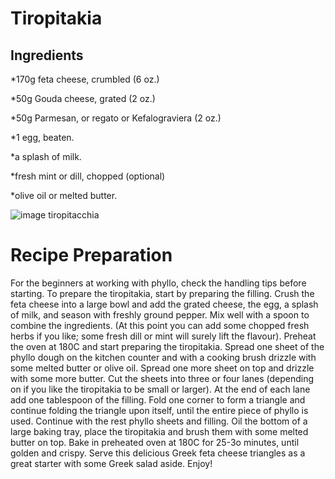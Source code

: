 # Tiropitakia 

## Ingredients 


*170g feta cheese, crumbled (6 oz.)

*50g Gouda cheese, grated (2 oz.)

*50g Parmesan, or regato or Kefalograviera (2 oz.)

*1 egg, beaten.

*a splash of milk.

*fresh mint or dill, chopped (optional)

*olive oil or melted butter.


![image tiropitacchia](https://www.ricettedalmondo.it/images/foto-ricette/31158-tiropitakia.jpg)

# Recipe Preparation 


For the beginners at working with phyllo, check the handling tips before starting.
To prepare the tiropitakia, start by preparing the filling. Crush the feta cheese into a large bowl and add the grated cheese, the egg, a splash of milk, and season with freshly ground pepper. Mix well with a spoon to combine the ingredients. (At this point you can add some chopped fresh herbs if you like; some fresh dill or mint will surely lift the flavour).
Preheat the oven at 180C and start preparing the tiropitakia.
Spread one sheet of the phyllo dough on the kitchen counter and with a cooking brush drizzle with some melted butter or olive oil. Spread one more sheet on top and drizzle with some more butter.
Cut the sheets into three or four lanes (depending on if you like the tiropitakia to be small or larger). At the end of each lane add one tablespoon of the filling. Fold one corner to form a triangle and continue folding the triangle upon itself, until the entire piece of phyllo is used. Continue with the rest phyllo sheets and filling.
Oil the bottom of a large baking tray, place the tiropitakia and brush them with some melted butter on top. Bake in preheated oven at 180C for 25-3o minutes, until golden and crispy.
Serve this delicious Greek feta cheese triangles as a great starter with some Greek salad aside. Enjoy!


